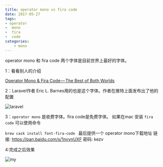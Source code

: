 ```yaml
---
title: operator mono vs fira code
date: 2017-05-27
tags: 
- operator
-  mono
-  fira 
-  code 
categories:
    - mono
---
```



operator mono 和 fira code 两个字体是目前世界上最好的字体。


1：看看别人的介绍

[Operator Mono & Fira Code — The Best of Both Worlds
](https://medium.com/@peterpme/operator-mono-fira-code-the-best-of-both-worlds-191be512fd5e)

2：Laravel作者  Eric L. Barnes用的也是这个字体。作者在推特上面发布出了他的配置

![laravel](laravel.png)




3：`operator mono` 是收费字体。fira code是免费字体。
如果在mac 安装 `fira code`  可以使用命令

`brew cask install font-fira-code
`
最后提供一个 operator mono下载地址
链接: https://pan.baidu.com/s/1nvynUXF 密码: kezv

4:完成之后效果

![my](my.png)


